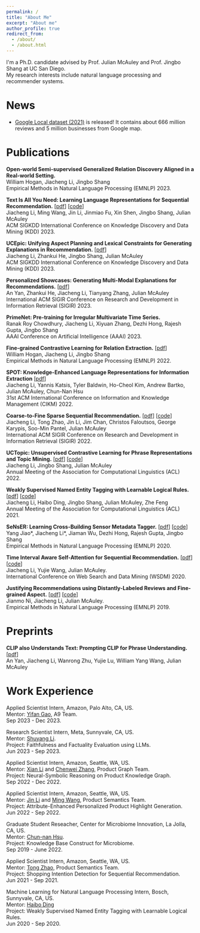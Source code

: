 ```yaml
---
permalink: /
title: "About Me"
excerpt: "About me"
author_profile: true
redirect_from: 
  - /about/
  - /about.html
---
```


I'm a Ph.D. candidate advised by Prof. Julian McAuley and Prof. Jingbo Shang at UC San Diego.
<br/> My research interests include natural language processing and recommender systems.

News
======
* [Google Local dataset (2021)](https://jiachengli1995.github.io/google/index.html) is released! It contains about 666 million reviews and 5 million businesses from Google map.

Publications
======
**Open-world Semi-supervised Generalized Relation Discovery Aligned in a Real-world Setting.**
<br/>William Hogan, Jiacheng Li, Jingbo Shang
<br/>Empirical Methods in Natural Language Processing (EMNLP) 2023.


**Text Is All You Need: Learning Language Representations for Sequential Recommendation.** [[pdf](https://arxiv.org/pdf/2305.13731.pdf)] [[code](https://github.com/AaronHeee/RecFormer)]
<br/>Jiacheng Li, Ming Wang, Jin Li, Jinmiao Fu, Xin Shen, Jingbo Shang, Julian McAuley
<br/>ACM SIGKDD International Conference on Knowledge Discovery and Data Mining (KDD) 2023.

**UCEpic: Unifying Aspect Planning and Lexical Constraints for Generating Explanations in Recommendation.** [[pdf](https://arxiv.org/pdf/2209.13885.pdf)]
<br/>Jiacheng Li, Zhankui He, Jingbo Shang, Julian McAuley
<br/>ACM SIGKDD International Conference on Knowledge Discovery and Data Mining (KDD) 2023.

**Personalized Showcases: Generating Multi-Modal Explanations for Recommendations.** [[pdf](https://arxiv.org/pdf/2207.00422)]
<br/>An Yan, Zhankui He, Jiacheng Li, Tianyang Zhang, Julian McAuley
<br/>International ACM SIGIR Conference on Research and Development in Information Retrieval (SIGIR) 2023.

**PrimeNet: Pre-training for Irregular Multivariate Time Series.**
<br/>Ranak Roy Chowdhury, Jiacheng Li, Xiyuan Zhang, Dezhi Hong, Rajesh Gupta, Jingbo Shang
<br/>AAAI Conference on Artificial Intelligence (AAAI) 2023.

**Fine-grained Contrastive Learning for Relation Extraction.** [[pdf](https://arxiv.org/pdf/2205.12491)]
<br/>William Hogan, Jiacheng Li, Jingbo Shang
<br/>Empirical Methods in Natural Language Processing (EMNLP) 2022.

**SPOT: Knowledge-Enhanced Language Representations for Information Extraction** [[pdf](https://arxiv.org/pdf/2208.09625.pdf)]
<br/>Jiacheng Li, Yannis Katsis, Tyler Baldwin, Ho-Cheol Kim, Andrew Bartko, Julian McAuley, Chun-Nan Hsu
<br/>31st ACM International Conference on Information and Knowledge Management (CIKM) 2022.

**Coarse-to-Fine Sparse Sequential Recommendation.** [[pdf](https://arxiv.org/pdf/2204.01839.pdf)] [[code](https://github.com/JiachengLi1995/CAFE)]
<br/>Jiacheng Li, Tong Zhao, Jin Li, Jim Chan, Christos Faloutsos, George Karypis, Soo-Min Pantel, Julian McAuley
<br/>International ACM SIGIR Conference on Research and Development in Information Retrieval (SIGIR) 2022.

**UCTopic: Unsupervised Contrastive Learning for Phrase Representations and Topic Mining.** [[pdf](https://aclanthology.org/2022.acl-long.426.pdf)] [[code](https://github.com/JiachengLi1995/UCTopic)]
<br/>Jiacheng Li, Jingbo Shang, Julian McAuley
<br/>Annual Meeting of the Association for Computational Linguistics (ACL) 2022.

**Weakly Supervised Named Entity Tagging with Learnable Logical Rules.** [[pdf](https://aclanthology.org/2021.acl-long.352.pdf)] [[code](https://github.com/JiachengLi1995/TALLOR)]
<br/>Jiacheng Li, Haibo Ding, Jingbo Shang, Julian McAuley, Zhe Feng
<br/>Annual Meeting of the Association for Computational Linguistics (ACL) 2021.

**SeNsER: Learning Cross-Building Sensor Metadata Tagger.** [[pdf](/files/SeNsER_emnlp2020.pdf)] [[code](https://github.com/JiachengLi1995/SeNsER)]
<br/>Yang Jiao\*, Jiacheng Li\*, Jiaman Wu, Dezhi Hong, Rajesh Gupta, Jingbo Shang
<br/>Empirical Methods in Natural Language Processing (EMNLP) 2020.

**Time Interval Aware Self-Attention for Sequential Recommendation.** [[pdf](/files/wsdm20.pdf)] [[code](https://github.com/JiachengLi1995/TiSASRec)]
<br/>Jiacheng Li, Yujie Wang, Julian McAuley.
<br/>International Conference on Web Search and Data Mining (WSDM) 2020.

**Justifying Recommendations using Distantly-Labeled Reviews and Fine-grained Aspect.** [[pdf](/files/emnlp19a.pdf)] [[code](https://github.com/nijianmo/recsys_justification)]
<br/>Jianmo Ni, Jiacheng Li, Julian McAuley.
<br/>Empirical Methods in Natural Language Processing (EMNLP) 2019.

Preprints
======

**CLIP also Understands Text: Prompting CLIP for Phrase Understanding.** [[pdf](https://arxiv.org/pdf/2210.05836.pdf)]
<br/>An Yan, Jiacheng Li, Wanrong Zhu, Yujie Lu, William Yang Wang, Julian McAuley



Work Experience
======
Applied Scientist Intern, Amazon, Palo Alto, CA, US.
<br/>Mentor: [Yifan Gao](https://yifan-gao.github.io/), A9 Team.
<br/>Sep 2023 - Dec 2023.

Research Scientist Intern, Meta, Sunnyvale, CA, US.
<br/>Mentor: [Shuyang Li](https://shuyangli.me/).
<br/>Project: Faithfulness and Factuality Evaluation using LLMs.
<br/>Jun 2023 - Sep 2023.

Applied Scientist Intern, Amazon, Seattle, WA, US.
<br/>Mentor: [Xian Li](https://www.linkedin.com/in/xianl/) and [Chenwei Zhang](https://cwzhang.com/), Product Graph Team.
<br/>Project: Neural-Symbolic Reasoning on Product Knowledge Graph.
<br/>Sep 2022 - Dec 2022.

Applied Scientist Intern, Amazon, Seattle, WA, US.
<br/>Mentor: [Jin Li](https://www.linkedin.com/in/jinli3/) and [Ming Wang](https://www.linkedin.com/in/ming-wang-16404268/), Product Semantics Team.
<br/>Project: Attribute-Enhanced Personalized Product Highlight Generation.
<br/>Jun 2022 - Sep 2022.

Graduate Student Reseacher, Center for Microbiome Innovation, La Jolla, CA, US.
<br/>Mentor: [Chun-nan Hsu](https://profiles.ucsd.edu/chun-nan.hsu).
<br/>Project: Knowledge Base Construct for Microbiome.
<br/>Sep 2019 - June 2022.

Applied Scientist Intern, Amazon, Seattle, WA, US.
<br/>Mentor: [Tong Zhao](https://www.linkedin.com/in/tonytongzhao/), Product Semantics Team.
<br/>Project: Shopping Intention Detection for Sequential Recommendation.
<br/>Jun 2021 - Sep 2021.

Machine Learning for Natural Language Processing Intern, Bosch, Sunnyvale, CA, US.
<br/>Mentor: [Haibo Ding](https://www.linkedin.com/in/haibonlp/)
<br/>Project: Weakly Supervised Named Entity Tagging with Learnable Logical Rules.
<br/>Jun 2020 - Sep 2020.
